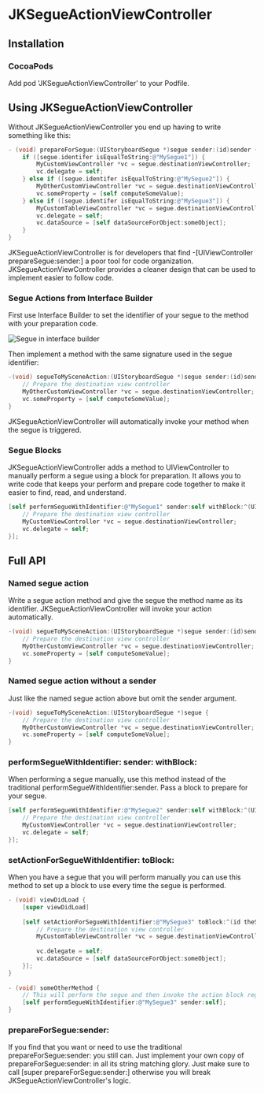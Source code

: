# JKSegueActionViewController

## Installation
### CocoaPods

Add pod 'JKSegueActionViewController' to your Podfile.

## Using JKSegueActionViewController

Without JKSegueActionViewController you end up having to write something like this:

```objective-c
- (void) prepareForSegue:(UIStoryboardSegue *)segue sender:(id)sender {
	if ([segue.identifer isEqualToString:@"MySegue1"]) {
		MyCustomViewController *vc = segue.destinationViewController;
		vc.delegate = self;
	} else if ([segue.identifer isEqualToString:@"MySegue2"]) {
		MyOtherCustomViewController *vc = segue.destinationViewController;
		vc.someProperty = [self computeSomeValue];
	} else if ([segue.identifer isEqualToString:@"MySegue3"]) {
		MyCustomTableViewController *vc = segue.destinationViewController;
		vc.delegate = self;
		vc.dataSource = [self dataSourceForObject:someObject];
	}
}
```

JKSegueActionViewController is for developers that find -[UIViewController prepareSegue:sender:]
a poor tool for code organization.  JKSegueActionViewController provides a cleaner design that
can be used to implement easier to follow code.

### Segue Actions from Interface Builder

First use Interface Builder to set the identifier of your segue to the method with your preparation
code.

![Segue in interface builder](http://www.antipodalapps.com/wp-content/uploads/2013/05/Screen-Shot-2013-05-07-at-12.34.27-AM.png)

Then implement a method with the same signature used in the segue identifier:

```objective-c
-(void) segueToMySceneAction:(UIStoryboardSegue *)segue sender:(id)sender {
    // Prepare the destination view controller
    MyOtherCustomViewController *vc = segue.destinationViewController;
    vc.someProperty = [self computeSomeValue];
}
```

JKSegueActionViewController will automatically invoke your method when the segue is triggered.

### Segue Blocks

JKSegueActionViewController adds a method to UIViewController to manually perform a segue
using a block for preparation.  It allows you to write code that keeps your perform and
prepare code together to make it easier to find, read, and understand.

```objective-c
[self performSegueWithIdentifier:@"MySegue1" sender:self withBlock:^(UIStoryboardSegue *segue, id sender) {
    // Prepare the destination view controller
    MyCustomViewController *vc = segue.destinationViewController;
    vc.delegate = self;
}];
```

## Full API

### Named segue action

Write a segue action method and give the segue the method name as its identifier.
JKSegueActionViewController will invoke your action automatically.

```objective-c
-(void) segueToMySceneAction:(UIStoryboardSegue *)segue sender:(id)sender {
    // Prepare the destination view controller
    MyOtherCustomViewController *vc = segue.destinationViewController;
    vc.someProperty = [self computeSomeValue];
}
```

### Named segue action without a sender

Just like the named segue action above but omit the sender argument.

```objective-c
-(void) segueToMySceneAction:(UIStoryboardSegue *)segue {
    // Prepare the destination view controller
    MyOtherCustomViewController *vc = segue.destinationViewController;
    vc.someProperty = [self computeSomeValue];
}
```

### performSegueWithIdentifier: sender: withBlock:

When performing a segue manually, use this method instead of the
traditional performSegueWithIdentifier:sender.  Pass a block to prepare for your segue.

```objective-c
[self performSegueWithIdentifier:@"MySegue2" sender:self withBlock:^(UIStoryboardSegue *segue, id sender) {
    // Prepare the destination view controller
    MyCustomViewController *vc = segue.destinationViewController;
    vc.delegate = self;
}];
```

### setActionForSegueWithIdentifier: toBlock:

When you have a segue that you will perform manually you can use this method to set up a block
to use every time the segue is performed.

```objective-c
- (void) viewDidLoad {
    [super viewDidLoad]
 
    [self setActionForSegueWithIdentifier:@"MySegue3" toBlock:^(id theSender) {
        // Prepare the destination view controller
        MyCustomTableViewController *vc = segue.destinationViewController;
 
        vc.delegate = self;
        vc.dataSource = [self dataSourceForObject:someObject];
    }];
}
 
- (void) someOtherMethod {
    // This will perform the segue and then invoke the action block registered in -viewDidLoad
    [self performSegueWithIdentifier:@"MySegue3" sender:self];
}
```

### prepareForSegue:sender:

If you find that you want or need to use the traditional prepareForSegue:sender: you still can.  Just
implement your own copy of prepareForSegue:sender: in all its string matching glory.  Just make sure
to call [super prepareForSegue:sender:] otherwise you will break JKSegueActionViewController's logic.
